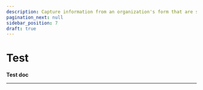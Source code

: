```yaml
---
description: Capture information from an organization's form that are stored as PDF documents
pagination_next: null
sidebar_position: 7
draft: true
---
```

# Test

**Test doc**
<hr />






